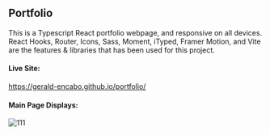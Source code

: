 ## Portfolio

This is a Typescript React portfolio webpage, and responsive on all devices. React Hooks, Router, Icons, Sass, Moment, iTyped, Framer Motion, and Vite are the features & libraries that has been used for this project.

#### Live Site: 
https://gerald-encabo.github.io/portfolio/

#### Main Page Displays:
![111](https://user-images.githubusercontent.com/15988182/221730070-77d19d39-529c-4752-ac31-affa8de82d55.JPG)
